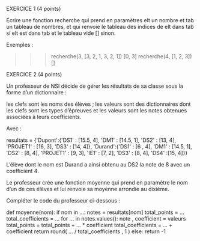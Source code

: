 EXERCICE 1 (4 points) 

 
 
 
Écrire une fonction recherche qui prend en paramètres elt un nombre et tab un 
tableau de nombres, et qui renvoie le tableau des indices de elt dans tab si elt est 
dans tab et le tableau vide [] sinon. 

Exemples : 

>>> recherche(3, [3, 2, 1, 3, 2, 1]) 
[0, 3] 
>>> recherche(4, [1, 2, 3]) 
[] 

EXERCICE 2 (4 points) 

Un  professeur  de  NSI  décide  de  gérer  les  résultats  de  sa  classe  sous  la  forme  d’un 
dictionnaire :  

les clefs sont les noms des élèves ; 
les valeurs sont des dictionnaires dont les clefs sont les types d’épreuves et les 
valeurs sont les notes obtenues associées à leurs coefficients. 

Avec : 

resultats = {'Dupont':{'DS1' : [15.5, 4], 
                       'DM1' : [14.5, 1], 
                       'DS2' : [13, 4], 
                       'PROJET1' : [16, 3], 
                       'DS3' : [14, 4]}, 
             'Durand':{'DS1' : [6 , 4], 
                       'DM1' : [14.5, 1], 
                       'DS2' : [8, 4], 
                       'PROJET1' : [9, 3], 
                       'IE1' : [7, 2], 
                       'DS3' : [8, 4], 
                       'DS4' :[15, 4]}} 
 
L’élève dont le nom est Durand a ainsi obtenu au DS2 la note de 8 avec un coefficient 4. 
 
Le professeur crée une fonction moyenne qui prend en paramètre le nom d’un de ces 
élèves et lui renvoie sa moyenne arrondie au dixième.  

Compléter le code du professeur ci-dessous : 

 

def moyenne(nom): 
    if nom in ...: 
        notes = resultats[nom] 
        total_points = ... 
        total_coefficients = ... 
        for ...  in notes.values(): 
            note , coefficient = valeurs 
            total_points = total_points + ... * coefficient 
            total_coefficients = ... + coefficient 
        return round( ... / total_coefficients , 1 ) 
    else: 
        return -1 
 
